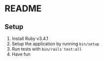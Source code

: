 # README

## Setup

1. Install Ruby v3.4.1
2. Setup the application by running `bin/setup`
3. Run tests with `bin/rails test:all`
4. Have fun
